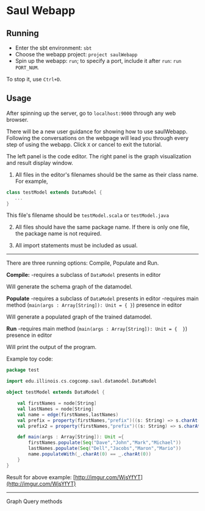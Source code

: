 # Saul Webapp 

## Running
- Enter the sbt environment: `sbt`
- Choose the webapp project: `project saulWebapp`
- Spin up the webapp: `run`; to specify a port, include it after `run`: `run PORT_NUM`. 

To stop it, use `Ctrl+D`. 

## Usage
After spinning up the server, go to `localhost:9000` through any web browser.

There will be a new user guidance for showing how to use saulWebapp.
Following the conversations on the webpage will lead you through every step of using the webapp.
Click `X` or cancel to exit the tutorial.

The left panel is the code editor.
The right panel is the graph visualization and result display window.

1. All files in the editor's filenames should be the same as their class name.
For example,
```scala
class testModel extends DataModel {
   ...
}
```
This file's filename should be `testModel.scala` or `testModel.java`

2. All files should have the same package name. If there is only one file, the package name is not required.

3. All import statements must be included as usual.
***
There are three running options: Compile, Populate and Run.

**Compile:**
-requires a subclass of `DataModel` presents in editor

Will generate the schema graph of the datamodel.

**Populate**
-requires a subclass of `DataModel` presents in editor
-requires main method (`main(args : Array[String]): Unit = { }`) presence in editor

Will generate a populated graph of the trained datamodel.

**Run**
-requires main method (`main(args : Array[String]): Unit = {  }`) presence in editor

Will print the output of the program.

Example toy code:
```scala
package test

import edu.illinois.cs.cogcomp.saul.datamodel.DataModel

object testModel extends DataModel {

    val firstNames = node[String]
    val lastNames = node[String]
    val name = edge(firstNames,lastNames)
    val prefix = property(firstNames,"prefix")((s: String) => s.charAt(1).toString)
    val prefix2 = property(firstNames,"prefix")((s: String) => s.charAt(0).toString)

    def main(args : Array[String]): Unit ={
        firstNames.populate(Seq("Dave","John","Mark","Michael"))
        lastNames.populate(Seq("Dell","Jacobs","Maron","Mario"))
        name.populateWith(_.charAt(0) == _.charAt(0))
    }
}
```

Result for above example: [http://imgur.com/WjsYfYT](http://imgur.com/WjsYfYT)

***

Graph Query methods
